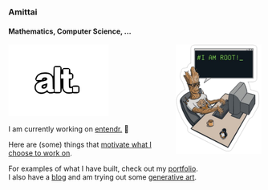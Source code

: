 ### **Amittai** 

#### Mathematics, Computer Science, ...

<img src="public/root.png" width="170" align="right">

<img src="public/alt-logo2.svg" width="200">

I am currently working on [entendr.][entendr] :construction:  

Here are (some) things that [motivate what I choose to work on][statement].

For examples of what I have built, check out my [portfolio][portfolio].  
I also have a [blog][blog] and am trying out some [generative art][art].

[statement]:  https://amittai.work
[portfolio]:  https://amittai.studio
[blog]:       https://txt.amittai.studio
[art]:        https://amittai.art
[entendr]:    https://entendr.life
